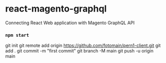 # react-magento-graphql
Connecting React Web application with Magento GraphQL API


### `npm start`

git init
git remote add origin https://github.com/fotomain/pern1-client.git
git add .
git commit -m "first commit"
git branch -M main
git push -u origin main

